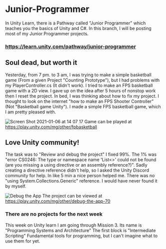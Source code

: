 # Junior-Programmer
In Unity Learn, there is a Pathway called "Junior Programmer" which teaches you the basics of Unity and C#. In this branch, I will be posting most of my Junior Programmer projects.   

### https://learn.unity.com/pathway/junior-programmer


## Soul dead, but worth it
Yesterday, from 7 pm. to 3 am, I was trying to make a simple basketball game (From a given Project "Counting Prototype"), but I had problems with my PlayerController.cs (It didn't work). I tried to make an FPS basketball game with a 2D view. I gave up on the idea after 5 hours of nonstop work then I reset the project. In bed, I was thinking about how to fix my project. I thought to look on the internet "how to make an FPS Shooter Controller" (Not "Basketball game Unity"). I made a simple FPS basketball game, which I am pretty pleased with.

![Screen Shot 2021-01-06 at 14 07 17](https://user-images.githubusercontent.com/66517969/103763292-a0b50b00-502a-11eb-9def-992e902c273d.png)
Game can be played at https://play.unity.com/mg/other/fpbasketball

## Love Unity community!
The task was to "Review and debug the project" I fixed 99%. The 1% was "error CS0246: The type or namespace name 'List<>' could not be found (are you missing a using directive or an assembly reference?)". Sadly creating a directive reference didn't help, so I asked the Unity Discord community for help. In like 5 min a nice person helped me. There was no "using System.Collections.Generic" reference. I would have never found it by myself. 

![Debug the App](https://user-images.githubusercontent.com/66517969/103835327-0343f080-5097-11eb-9e78-14b9171c52e3.png)
The project can be viewed at https://play.unity.com/mg/other/debug-the-app-70



### There are no projects for the next week
This week on Unity learn I am going through Mission 3. Its name is "Programming Systems and Architecture" The first block is "Intermediate Scripting" Fundamental tools for programming, but I can't imagine what to use them for yet.
